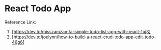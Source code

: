 # React Todo App

Reference Link:

1. [https://dev.to/misszamzam/a-simple-todo-list-app-with-react-1bj3]
2. [https://dev.to/joelynn/how-to-build-a-react-crud-todo-app-edit-todo-46g6]
